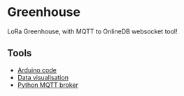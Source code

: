 # Greenhouse
LoRa Greenhouse, with MQTT to OnlineDB websocket tool!
## Tools
* [Arduino code](https://github.com/dogefreak/FHICT/tree/main/App-Layer)
* [Data visualisation](https://github.com/dogefreak/FHICT/tree/main/Busn-Layer)
* [Python MQTT broker](https://github.com/dogefreak/FHICT/tree/main/Tech-Layer)

